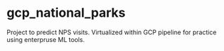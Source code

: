 # gcp_national_parks
Project to predict NPS visits. Virtualized within GCP pipeline for practice using enterpruse ML tools.
